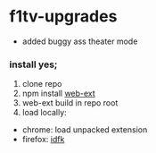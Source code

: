 # f1tv-upgrades

- added buggy ass theater mode
### install yes;
1. clone repo
2. npm install [web-ext](https://www.npmjs.com/package/web-ext)
3. web-ext build in repo root
4. load locally:
- chrome: load unpacked extension
- firefox: [idfk](https://stackoverflow.com/questions/68472808/cannot-install-own-developed-firefox-extension-through-manage-your-extension-b)

